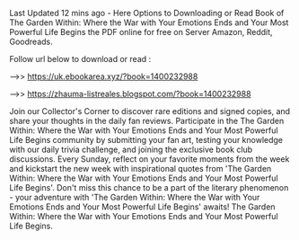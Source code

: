 Last Updated 12 mins ago - Here Options to Downloading or Read Book of The Garden Within: Where the War with Your Emotions Ends and Your Most Powerful Life Begins the PDF online for free on Server Amazon, Reddit, Goodreads.
 
Follow url below to download or read :
 
-->> https://uk.ebookarea.xyz/?book=1400232988
 
-->> https://zhauma-listreales.blogspot.com/?book=1400232988
 
Join our Collector's Corner to discover rare editions and signed copies, and share your thoughts in the daily fan reviews.
Participate in the The Garden Within: Where the War with Your Emotions Ends and Your Most Powerful Life Begins community by submitting your fan art, testing your knowledge with our daily trivia challenge, and joining the exclusive book club discussions.
Every Sunday, reflect on your favorite moments from the week and kickstart the new week with inspirational quotes from 'The Garden Within: Where the War with Your Emotions Ends and Your Most Powerful Life Begins'. Don't miss this chance to be a part of the literary phenomenon - your adventure with 'The Garden Within: Where the War with Your Emotions Ends and Your Most Powerful Life Begins' awaits! The Garden Within: Where the War with Your Emotions Ends and Your Most Powerful Life Begins.
